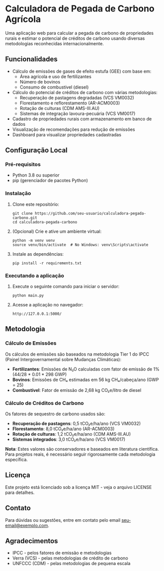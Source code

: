 # Calculadora de Pegada de Carbono Agrícola

Uma aplicação web para calcular a pegada de carbono de propriedades rurais e estimar o potencial de créditos de carbono usando diversas metodologias reconhecidas internacionalmente.

## Funcionalidades

- Cálculo de emissões de gases de efeito estufa (GEE) com base em:
  - Área agrícola e uso de fertilizantes
  - Número de bovinos
  - Consumo de combustível (diesel)
- Cálculo do potencial de créditos de carbono com várias metodologias:
  - Recuperação de pastagens degradadas (VCS VM0032)
  - Florestamento e reflorestamento (AR-ACM0003)
  - Rotação de culturas (CDM AMS-III.AU)
  - Sistemas de integração lavoura-pecuária (VCS VM0017)
- Cadastro de propriedades rurais com armazenamento em banco de dados
- Visualização de recomendações para redução de emissões
- Dashboard para visualizar propriedades cadastradas

## Configuração Local

### Pré-requisitos

- Python 3.8 ou superior
- pip (gerenciador de pacotes Python)

### Instalação

1. Clone este repositório:
   ```
   git clone https://github.com/seu-usuario/calculadora-pegada-carbono.git
   cd calculadora-pegada-carbono
   ```

2. (Opcional) Crie e ative um ambiente virtual:
   ```
   python -m venv venv
   source venv/bin/activate  # No Windows: venv\Scripts\activate
   ```

3. Instale as dependências:
   ```
   pip install -r requirements.txt
   ```

### Executando a aplicação

1. Execute o seguinte comando para iniciar o servidor:
   ```
   python main.py
   ```

2. Acesse a aplicação no navegador:
   ```
   http://127.0.0.1:5000/
   ```

## Metodologia

### Cálculo de Emissões

Os cálculos de emissões são baseados na metodologia Tier 1 do IPCC (Painel Intergovernamental sobre Mudanças Climáticas):

- **Fertilizantes**: Emissões de N₂O calculadas com fator de emissão de 1% (44/28 * 0.01 * 298 GWP)
- **Bovinos**: Emissões de CH₄ estimadas em 56 kg CH₄/cabeça/ano (GWP = 25)
- **Combustível**: Fator de emissão de 2,68 kg CO₂e/litro de diesel

### Cálculo de Créditos de Carbono

Os fatores de sequestro de carbono usados são:

- **Recuperação de pastagens**: 0,5 tCO₂e/ha/ano (VCS VM0032)
- **Florestamento**: 8,0 tCO₂e/ha/ano (AR-ACM0003)
- **Rotação de culturas**: 1,2 tCO₂e/ha/ano (CDM AMS-III.AU)
- **Sistemas integrados**: 3,0 tCO₂e/ha/ano (VCS VM0017)

**Nota**: Estes valores são conservadores e baseados em literatura científica. Para projetos reais, é necessário seguir rigorosamente cada metodologia específica.

## Licença

Este projeto está licenciado sob a licença MIT - veja o arquivo LICENSE para detalhes.

## Contato

Para dúvidas ou sugestões, entre em contato pelo email seu-email@exemplo.com.

## Agradecimentos

- IPCC - pelos fatores de emissão e metodologias
- Verra (VCS) - pelas metodologias de crédito de carbono
- UNFCCC (CDM) - pelas metodologias de pequena escala